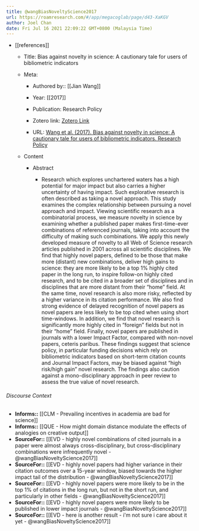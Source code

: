```yaml
---
title: @wangBiasNoveltyScience2017
url: https://roamresearch.com/#/app/megacoglab/page/d43-XaKGV
author: Joel Chan
date: Fri Jul 16 2021 22:09:22 GMT+0800 (Malaysia Time)
---
```


- [[references]]

    - Title: Bias against novelty in science: A cautionary tale for users of bibliometric indicators

    - Meta:

        - Authored by:: [[Jian Wang]]

        - Year: [[2017]]

        - Publication: Research Policy

        - Zotero link: [Zotero Link](zotero://select/items/7_73KW9W4A)

        - URL: [Wang et al. (2017). Bias against novelty in science: A cautionary tale for users of bibliometric indicators. Research Policy](https://www.sciencedirect.com/science/article/pii/S0048733317301038)

    - Content

        - Abstract

            - Research which explores unchartered waters has a high potential for major impact but also carries a higher uncertainty of having impact. Such explorative research is often described as taking a novel approach. This study examines the complex relationship between pursuing a novel approach and impact. Viewing scientific research as a combinatorial process, we measure novelty in science by examining whether a published paper makes first-time-ever combinations of referenced journals, taking into account the difficulty of making such combinations. We apply this newly developed measure of novelty to all Web of Science research articles published in 2001 across all scientific disciplines. We find that highly novel papers, defined to be those that make more (distant) new combinations, deliver high gains to science: they are more likely to be a top 1% highly cited paper in the long run, to inspire follow-on highly cited research, and to be cited in a broader set of disciplines and in disciplines that are more distant from their “home” field. At the same time, novel research is also more risky, reflected by a higher variance in its citation performance. We also find strong evidence of delayed recognition of novel papers as novel papers are less likely to be top cited when using short time-windows. In addition, we find that novel research is significantly more highly cited in “foreign” fields but not in their “home” field. Finally, novel papers are published in journals with a lower Impact Factor, compared with non-novel papers, ceteris paribus. These findings suggest that science policy, in particular funding decisions which rely on bibliometric indicators based on short-term citation counts and Journal Impact Factors, may be biased against “high risk/high gain” novel research. The findings also caution against a mono-disciplinary approach in peer review to assess the true value of novel research.

###### Discourse Context

- **Informs::** [[CLM - Prevailing incentives in academia are bad for science]]
- **Informs::** [[QUE - How might domain distance modulate the effects of analogies on creative output]]
- **SourceFor::** [[EVD - highly novel combinations of cited journals in a paper were almost always cross-disciplinary, but cross-disciplinary combinations were infrequently novel - @wangBiasNoveltyScience2017]]
- **SourceFor::** [[EVD - highly novel papers had higher variance in their citation outcomes over a 15-year window, biased towards the higher impact tail of the distribution - @wangBiasNoveltyScience2017]]
- **SourceFor::** [[EVD - highly novel papers were more likely to be in the top 1% of citations in the long run, but not in the short run, and particularly in other fields - @wangBiasNoveltyScience2017]]
- **SourceFor::** [[EVD - highly novel papers were more likely to be published in lower impact journals - @wangBiasNoveltyScience2017]]
- **SourceFor::** [[EVD - here is another result - i'm not sure i care about it yet - @wangBiasNoveltyScience2017]]
